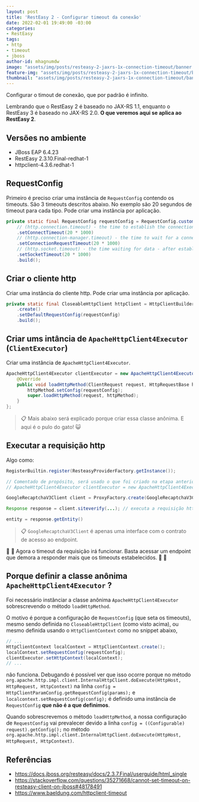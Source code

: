 ```yaml
---
layout: post
title: 'RestEasy 2 - Configurar timeout da conexão'
date: 2022-02-01 19:49:00 -03:00
categories:
- RestEasy
tags:
- http
- timeout
- jboss
author-id: mhagnumdw
image: "assets/img/posts/resteasy-2-jaxrs-1x-connection-timeout/banner.png"
feature-img: "assets/img/posts/resteasy-2-jaxrs-1x-connection-timeout/banner.png"
thumbnail: "assets/img/posts/resteasy-2-jaxrs-1x-connection-timeout/banner.png"
---
```


Configurar o timout de conexão, que por padrão é infinito.

<!--more-->

Lembrando que o RestEasy 2 é baseado no JAX-RS 1.1, enquanto o RestEasy 3 é baseado no JAX-RS 2.0. **O que veremos aqui se aplica ao RestEasy 2**.

## Versões no ambiente

- JBoss EAP 6.4.23
- RestEasy 2.3.10.Final-redhat-1
- httpclient-4.3.6.redhat-1

## RequestConfig

Primeiro é preciso criar uma instância de `RequestConfig` contendo os timeouts. São 3 timeouts descritos abaixo. No exemplo são 20 segundos de timeout para cada tipo. Pode criar uma instância por aplicação.

```java
private static final RequestConfig requestConfig = RequestConfig.custom()
    // (http.connection.timeout) - the time to establish the connection with the remote host
    .setConnectTimeout(20 * 1000)
    // (http.connection-manager.timeout) - the time to wait for a connection from the connection manager/pool
    .setConnectionRequestTimeout(20 * 1000)
    // (http.socket.timeout) - the time waiting for data - after establishing the connection; maximum time of inactivity between two data packets
    .setSocketTimeout(20 * 1000)
    .build();
```

## Criar o cliente http

Criar uma instância do cliente http. Pode criar uma instância por aplicação.

```java
private static final CloseableHttpClient httpClient = HttpClientBuilder
    .create()
    .setDefaultRequestConfig(requestConfig)
    .build();
```

## Criar ums intância de `ApacheHttpClient4Executor` (`ClientExecutor`)

Criar uma instância de `ApacheHttpClient4Executor`.

```java
ApacheHttpClient4Executor clientExecutor = new ApacheHttpClient4Executor(httpClient) {
    @Override
    public void loadHttpMethod(ClientRequest request, HttpRequestBase httpMethod) throws Exception {
        httpMethod.setConfig(requestConfig);
        super.loadHttpMethod(request, httpMethod);
    }
};
```

> 📋 Mais abaixo será explicado porque criar essa classe anônima. E aqui é o pulo do gato! 😺

## Executar a requisição http

Algo como:

```java
RegisterBuiltin.register(ResteasyProviderFactory.getInstance());

// Comentado de propósito, será usado o que foi criado na etapa anterior (ver detalhes mais abaixo)
// ApacheHttpClient4Executor clientExecutor = new ApacheHttpClient4Executor(httpClient);

GoogleRecaptchaV3Client client = ProxyFactory.create(GoogleRecaptchaV3Client.class, base, clientExecutor);

Response response = client.siteverify(...); // executa a requisição http

entity = response.getEntity()
```

> 📋 `GoogleRecaptchaV3Client` é apenas uma interface com o contrato de acesso ao endpoint.

🎉 🎉 Agora o timeout da requisição irá funcionar. Basta acessar um endpoint que demora a responder mais que os timeouts estabelecidos. 🥳 🥳

## Porque definir a classe anônima `ApacheHttpClient4Executor` ?

Foi necessário instânciar a classe anônima `ApacheHttpClient4Executor` sobrescrevendo o método `loadHttpMethod`.

O motivo é porque a configuração de `RequestConfig` (que seta os timeouts), mesmo sendo definida no `CloseableHttpClient` (como visto acima), ou mesmo definida usando o `HttpClientContext` como no snippet abaixo,

```java
// ...
HttpClientContext localContext = HttpClientContext.create();
localContext.setRequestConfig(requestConfig);
clientExecutor.setHttpContext(localContext);
// ...
```

não funciona. Debugando é possível ver que isso ocorre porque no método `org.apache.http.impl.client.InternalHttpClient.doExecute(HttpHost, HttpRequest, HttpContext)` na linha `config = HttpClientParamConfig.getRequestConfig(params);` e `localcontext.setRequestConfig(config);` é definido uma instância de `RequestConfig` **que não é a que definimos**.

Quando sobrescrevemos o método `loadHttpMethod`, a nossa configuração de `RequestConfig` vai prevalecer devido a linha `config = ((Configurable) request).getConfig();` no método `org.apache.http.impl.client.InternalHttpClient.doExecute(HttpHost, HttpRequest, HttpContext)`.

## Referências

- <https://docs.jboss.org/resteasy/docs/2.3.7.Final/userguide/html_single>
- <https://stackoverflow.com/questions/35271668/cannot-set-timeout-on-resteasy-client-on-jboss#48178491>
- <https://www.baeldung.com/httpclient-timeout>
